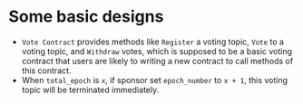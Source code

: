 # Some basic designs
- `Vote Contract` provides methods like `Register` a voting topic, `Vote` to a voting topic, and `Withdraw` votes, which is supposed to be a basic voting contract that users are likely to writing a new contract to call methods of this contract.
- When `total_epoch` is `x`, if sponsor set `epoch_number` to `x + 1`, this voting topic will be terminated immediately.